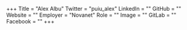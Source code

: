 +++
Title = "Alex Albu"
Twitter = "puiu_alex"
LinkedIn = ""
GitHub = ""
Website = ""
Employer = "Novanet"
Role = ""
Image = ""
GitLab = ""
Facebook = ""
+++
